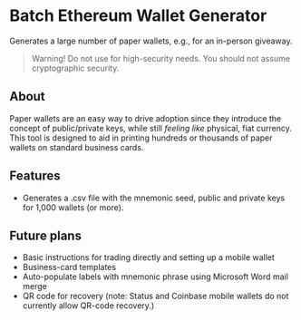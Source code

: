 # Batch Ethereum Wallet Generator

Generates a large number of paper wallets, e.g., for an in-person giveaway.

> Warning! Do not use for high-security needs. You should not assume cryptographic security.

## About

Paper wallets are an easy way to drive adoption since they introduce the concept of public/private keys, while still _feeling like_ physical, fiat currency. This tool is designed to aid in printing hundreds or thousands of paper wallets on standard business cards.

## Features

- Generates a .csv file with the mnemonic seed, public and private keys for 1,000 wallets (or more).

## Future plans

- Basic instructions for trading directly and setting up a mobile wallet
- Business-card templates
- Auto-populate labels with mnemonic phrase using Microsoft Word mail merge
- QR code for recovery (note: Status and Coinbase mobile wallets do not currently allow QR-code recovery.)
